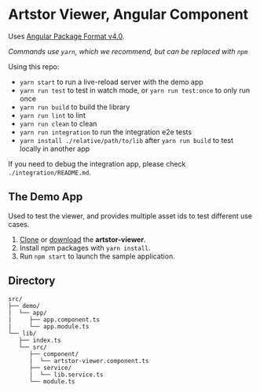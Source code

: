 # Artstor Viewer, Angular Component

Uses [Angular Package Format v4.0](https://docs.google.com/document/d/1CZC2rcpxffTDfRDs6p1cfbmKNLA6x5O-NtkJglDaBVs/edit#heading=h.k0mh3o8u5hx).

_Commands use `yarn`, which we recommend, but can be replaced with `npm`_

Using this repo:
- `yarn start` to run a live-reload server with the demo app
- `yarn run test` to test in watch mode, or `yarn run test:once` to only run once
- `yarn run build` to build the library
- `yarn run lint` to lint 
- `yarn run clean` to clean
- `yarn run integration` to run the integration e2e tests
- `yarn install ./relative/path/to/lib` after `yarn run build` to test locally in another app

If you need to debug the integration app, please check `./integration/README.md`.

## The Demo App
Used to test the viewer, and provides multiple asset ids to test different use cases.

1. [Clone](#clone "Clone it from github") or [download](#download "download it from github") the **artstor-viewer**.
1. Install npm packages with `yarn install`.
1. Run `npm start` to launch the sample application.

## Directory
```
src/
├── demo/
|  └── app/
|     ├── app.component.ts
|     └── app.module.ts
└── lib/
   ├── index.ts
   └── src/
      ├── component/
      |  └── artstor-viewer.component.ts
      ├── service/
      |  └── lib.service.ts
      └── module.ts

```
